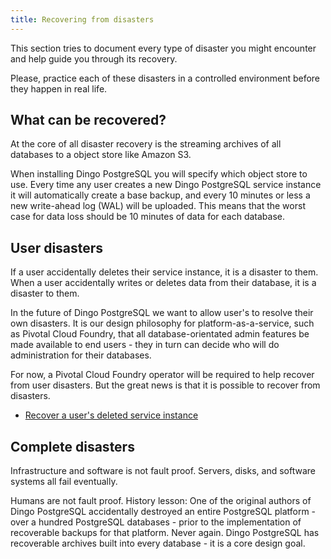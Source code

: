 ```yaml
---
title: Recovering from disasters
---
```


This section tries to document every type of disaster you might encounter and help guide you through its recovery.

Please, practice each of these disasters in a controlled environment before they happen in real life.

## What can be recovered?

At the core of all disaster recovery is the streaming archives of all databases to a object store like Amazon S3.

When installing Dingo PostgreSQL you will specify which object store to use. Every time any user creates a new Dingo PostgreSQL service instance it will automatically create a base backup, and every 10 minutes or less a new write-ahead log (WAL) will be uploaded. This means that the worst case for data loss should be 10 minutes of data for each database.

## User disasters

If a user accidentally deletes their service instance, it is a disaster to them. When a user accidentally writes or deletes data from their database, it is a disaster to them.

In the future of Dingo PostgreSQL we want to allow user's to resolve their own disasters. It is our design philosophy for platform-as-a-service, such as Pivotal Cloud Foundry, that all database-orientated admin features be made available to end users - they in turn can decide who will do administration for their databases.

For now, a Pivotal Cloud Foundry operator will be required to help recover from user disasters. But the great news is that it is possible to recover from disasters.

* [Recover a user's deleted service instance](recover-user-deleted-service.html)

## Complete disasters

Infrastructure and software is not fault proof. Servers, disks, and software systems all fail eventually.

Humans are not fault proof. History lesson: One of the original authors of Dingo PostgreSQL accidentally destroyed an entire PostgreSQL platform - over a hundred PostgreSQL databases - prior to the implementation of recoverable backups for that platform. Never again. Dingo PostgreSQL has recoverable archives built into every database - it is a core design goal.
